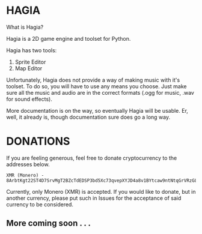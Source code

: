 # HAGIA

What is Hagia?

Hagia is a 2D game engine and toolset for Python.

Hagia has two tools:

1. Sprite Editor
2. Map Editor

Unfortunately, Hagia does not provide a way of making music with it's toolset.
To do so, you will have to use any means you choose.
Just make sure all the music and audio are in the correct formats (.ogg for music, .wav for sound effects).

More documentation is on the way, so eventually Hagia will be usable.
Er, well, it already is, though documentation sure does go a long way.

# DONATIONS

If you are feeling generous, feel free to donate cryptocurrency to the addresses below.

```
XMR (Monero) - 8ArbtKgt22ST4D7SrvMgT2BZcTdEDSP3bd5Xc73qvepXYJD4a8v1BYtcaw9ntNtqGrVRzGLFdJGgVgGFL7h32Zy7UPry7pL
```

Currently, only Monero (XMR) is accepted.
If you would like to donate, but in another currency, please put such in Issues for the acceptance of said currency to be considered.

## More coming soon . . .
